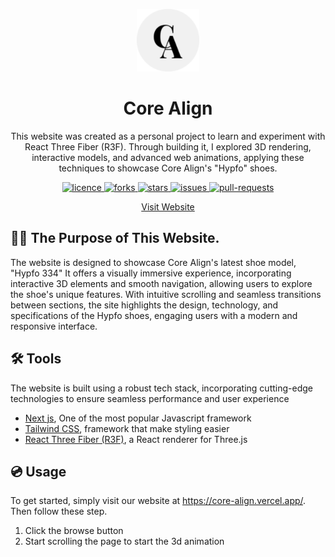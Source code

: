 <p align="center">
    <a href="https://healthiezz.vercel.app" target="_blank"><img src="public/logo.png" alt="logo" width="100" /></a>
</p>
<h1 align="center"><b>Core Align</b></h1>

<p align="center">This website was created as a personal project to learn and experiment with React Three Fiber (R3F). Through building it, I explored 3D rendering, interactive models, and advanced web animations, applying these techniques to showcase Core Align's "Hypfo" shoes.</p>

<p align="center">
<p align="center">
    <a href="https://github.com/adlihidayat/core-align/blob/main/LICENSE" target="_blank">
        <img src="https://img.shields.io/github/license/adlihidayat/core-align?style=flat-square" alt="licence" />
    </a>
    <a href="https://github.com/adlihidayat/core-align/fork" target="_blank">
        <img src="https://img.shields.io/github/forks/adlihidayat/core-align?style=flat-square" alt="forks"/>
    </a>
    <a href="https://github.com/adlihidayat/core-align/stargazers" target="_blank">
        <img src="https://img.shields.io/github/stars/adlihidayat/core-align?style=flat-square" alt="stars"/>
    </a>
    <a href="https://github.com/adlihidayat/core-align/issues" target="_blank">
        <img src="https://img.shields.io/github/issues/adlihidayat/core-align?style=flat-square" alt="issues"/>
    </a>
    <a href="https://github.com/adlihidayat/core-align/pulls" target="_blank">
        <img src="https://img.shields.io/github/issues-pr/adlihidayat/core-align?style=flat-square" alt="pull-requests"/>
    </a>
</p>

<p align="center">
    <a href="https://core-align.vercel.app/">Visit Website</a>
</p>

## 👋🏻 The Purpose of This Website.

The website is designed to showcase Core Align's latest shoe model, "Hypfo 334" It offers a visually immersive experience, incorporating interactive 3D elements and smooth navigation, allowing users to explore the shoe's unique features. With intuitive scrolling and seamless transitions between sections, the site highlights the design, technology, and specifications of the Hypfo shoes, engaging users with a modern and responsive interface.


## 🛠️ Tools

The website is built using a robust tech stack, incorporating cutting-edge technologies to ensure seamless performance and user experience

- <a href="https://nextjs.org/">Next js</a>, One of the most popular Javascript framework
- <a href="[https://core-align.vercel.app/](https://tailwindcss.com/)">Tailwind CSS</a>, framework that make styling easier
- <a href="https://r3f.docs.pmnd.rs/">React Three Fiber (R3F)</a>, a React renderer for Three.js

## 💿 Usage

To get started, simply visit our website at <https://core-align.vercel.app/>. Then follow these step.

1. Click the browse button
2. Start scrolling the page to start the 3d animation
